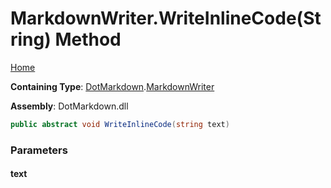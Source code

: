 <a name="_top"></a>

# MarkdownWriter\.WriteInlineCode\(String\) Method

[Home](../../../README.md#_top)

**Containing Type**: [DotMarkdown](../../README.md#_top)\.[MarkdownWriter](../README.md#_top)

**Assembly**: DotMarkdown\.dll

```csharp
public abstract void WriteInlineCode(string text)
```

### Parameters

#### text

